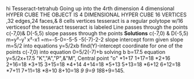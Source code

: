    hi  Tesseract-tetrahub 
Going up into the 4rth dimension 
4 dimensional
HYPER CUBE THE OBJECT IS 4 DIMENSIONAL HYPER CUBE 16 VERTICES
,32 edges,24 faces,& 8 cells vertices tesseract is a regular polytope w/16 verticesof the tesseract tesseract is labeled
Line passes through the points 
c(-7,0)& D(-5,5) slope passes through the points
           **Solutions**
           c(-7,0) & D(-5,5)
           m=y²-y¹
           x²-x1 =m=-5-0=-5-5
           -5(-7)-2-2
           slope intercept 
           form given slope
m=5/2 into equations y=5/2xb find(Y)-intercept coordinate for one of the points c(-7,0) into equation 0=5/2(-7)+b solving b
b=17.5 equation y=5/2x+17.5 
                  "K","A","P",&"M", 
                Central point "o" 
*1+17  1+17=18
*2+16  2+16=18
*3+15  3+15=18
*4+14  4+14=18
*5+13  5+13=18
*6+12  6+12=18
*7+11  7+11=18
*8+10  8+10=18
*9     9=9
18*8+9=145.
<!doctypehtml>  <html>  <head>  <title>
    </title>
        </head>
       </body>
             </html>
        <p>
              </p>
          <H2>
                    <strong>
                <em>

// Speed of light (m⋅s-1)
c=299792458
// Charge of an electron (C)
q=1.602176565E-19
// Universal gravitational constant(N⋅m2/kg2)
G=6.67384E-11
// Planck’s constant (eV⋅s)
h=4.135667662E-15
// Dirac’s constant(eV⋅s)
ħ=6.582119514E-16
// Boltzmann’s constant (eV⋅K-1)
k=8.6173324E-5
// Avogadro’s constant 	(mol−1)
NA=6.022140857E23
// Mass of an electron 	(kg)
mₑ=9.10938291E-31
//Mass of a proton (kg)
mₚ=1.672621777E-27
// Mass of a neutron(kg)
mₙ=1.674927351E-27
//Permittivity of free space (F/m)
ε₀=8.854187817E-12
//Permeability of free space(N⋅A-2)
μ₀=π*4E-7
//Bohr radius (m)
a₀=5.2917721092E-11
﻿clear()
r=DiscountRate/100
NPV(r)=CashArrival*(1-1/(1+r)^Periods)/r-InvestAmount
NPV=NPV(r)
IRR=solve(NPV(x),x,0.0001)*100
dialog(NPV/IRR fixed.Net Present Value and Internal Rate of Return with fixed cash arrival. DiscountRate and IRR in % per period.,InvestAmount,DiscountRate,Periods,CashArrival,// Results //,NPV,IRR)clear() >> ()  is invalid operator
r=DiscountRate/100
NPV(r)=CashArrival*(1-1/(1+r)^Periods)/r-InvestAmount
NPV=NPV(r)
IRR=solve(NPV(x),x,0.0001)*100
dialog(NPV/IRR fixed.Net Present Value and Internal Rate of Return with fixed cash arrival. DiscountRate and IRR in % per period.,InvestAmount,DiscountRate,Periods,CashArrival,// Results //,NPV,IRR) >> Dialog
buttonstroke(3,0,0,-70) >> stroke: 3,0,0,-70
buttongradient(26.0,5,-40,-10) >> gradient:  26.0,5,-40,-10
backgroundshift(-20) >> background shift:  -20
inputbackground(Azure) >> background color to Azure
quizsound(on)
favorite(FVinvest) >> favorite app. = FVinvest
Bn(n,p,x)=C(n,x)*p^x*q^(n-x)
Bncdf(n,p,s,x)=summ(Bn(n,p,v),v,s,x)
poi(x)=mˣ/(eᵐ*!(x))
ver(Feb. 2022) >> ver= Feb. 2022
buttonstroke(3,0,0,-70) >> stroke: 3,0,0,-70
buttongradient(26.0,5,-40,-10) >> gradient:  26.0,5,-40,-10
backgroundshift(-20) >> background shift:  -20
inputbackground(Azure) >> background color to Azure
quizsound(on)
favorite(FVinvest) >> favorite app. = FVinvest
ver(Feb. 2022) >> ver= Feb. 2022
q=1-p
s=0
Bn(n,p,x)=C(n,x)*p^x*q^(n-x)
Bncdf(n,p,s,x)=summ(Bn(n,p,v),v,s,x)
poi(x)=mˣ/(eᵐ*!(x))
a=0
i^1+a1=
// Speed of light (m⋅s-1)
c=299792458
// Charge of an electron (C)
q=1.602176565E-19
// Universal gravitational constant(N⋅m2/kg2)
G=6.67384E-11
// Planck’s constant (eV⋅s)
h=4.135667662E-15
// Dirac’s constant(eV⋅s)
ħ=6.582119514E-16
// Boltzmann’s constant (eV⋅K-1)
k=8.6173324E-5
// Avogadro’s constant 	(mol−1)
NA=6.022140857E23
// Mass of an electron 	(kg)
mₑ=9.10938291E-31
//Mass of a proton (kg)
mₚ=1.672621777E-27
// Mass of a neutron(kg)
mₙ=1.674927351E-27
//Permittivity of free space (F/m)
ε₀=8.854187817E-12
//Permeability of free space(N⋅A-2)
μ₀=π*4E-7
//Bohr radius (m)
a₀=5.2917721092E-11
fixed.Netbuttonstroke(3,0,0,-70) >> stroke: 3,0,0,-70
buttongradient(26.0,5,-40,-10) >> gradient:  26.0,5,-40,-10
backgroundshift(-20) >> background shift:  -20
inputbackground(Azure) >> background color to Azure
quizsound(on)
favorite(FVinvest) >> favorite app. = FVinvest
Bn(n,p,x)=C(n,x)*p^x*q^(n-x)
Bncdf(n,p,s,x)=summ(Bn(n,p,v),v,s,x)
poi(x)=mˣ/(eᵐ*!(x))
ver(Feb. 2022) >> ver= Feb. 2022
buttonstroke(3,0,0,-70) >> stroke: 3,0,0,-70
buttongradient(26.0,5,-40,-10) >> gradient:  26.0,5,-40,-10
backgroundshift(-20) >> background shift:  -20
inputbackground(Azure) >> background color to Azure
quizsound(on)
favorite(FVinvest) >> favorite app. = FVinvest
ver(Feb. 2022) >> ver= Feb. 2022
q=1-p
s=0
Bn(n,p,x)=C(n,x)*p^x*q^(n-x)
Bncdf(n,p,s,x)=summ(Bn(n,p,v),v,s,x)
poi(x)=mˣ/(eᵐ*!(x))
a=0
i^1+a1=
// Speed of light (m⋅s-1)
c=299792458
// Charge of an electron (C)
q=1.602176565E-19
// Universal gravitational constant(N⋅m2/kg2)
G=6.67384E-11
// Planck’s constant (eV⋅s)
h=4.135667662E-15
// Dirac’s constant(eV⋅s)
ħ=6.582119514E-16
// Boltzmann’s constant (eV⋅K-1)
k=8.6173324E-5
// Avogadro’s constant 	(mol−1)
NA=6.022140857E23
// Mass of an electron 	(kg)
mₑ=9.10938291E-31
//Mass of a proton (kg)
mₚ=1.672621777E-27
// Mass of a neutron(kg)
mₙ=1.674927351E-27
//Permittivity of free space (F/m)
ε₀=8.854187817E-12
//Permeability of free space(N⋅A-2)
μ₀=π*4E-7
//Bohr radius (m)
a₀=5.2917721092E-11
buttonstroke(3,0,0,-70) >> stroke: 3,0,0,-70
buttongradient(26.0,5,-40,-10) >> gradient:  26.0,5,-40,-10
backgroundshift(-20) >> background shift:  -20
inputbackground(Azure) >> background color to Azure
quizsound(on)
favorite(FVinvest) >> favorite app. = FVinvest
Bn(n,p,x)=C(n,x)*p^x*q^(n-x)
Bncdf(n,p,s,x)=summ(Bn(n,p,v),v,s,x)
poi(x)=mˣ/(eᵐ*!(x))
eweb@brand88.com
eweb@brand88.com
=5.2917721092E-11=8.854187817E-12eweb@
https://brand88.com
=1.674927351E-27=1.672621777E-272022fixed.Net
     Integer's 1:0≤p(x)≤=x,20+1=1
$1,11,111,1111,\1
11... 1100... 00
(A-b)Mod-2017=0 where
a,b
1:0≤P(x)≤=x2:0+1=1
x|y
0|2
1|2  (a-b)=f(x+h)f(x),=1
(a-b)¥=x,1:y,1(0.0)
x|y
0|0
1|1
(a-b)+2017
1:0≤p(x)≤1=x=2:0+1=12:0+1
111√2017
4985.12356918...
1111111√2017
4.26064157×10-2
2+2=4/2017
√2241110887/1111111
0.42060633
1
Clear()
//linear equations
a1=1+2-1+2
a2=2+2+2+12
a3=1-1+2+5
A=(a1,a2,a3)
linear(A)
linear(a1,a2,a3)
linear(1+2-1+2,2+2+2+12,1-1+2+5)
      (Report(½(321)7×½)"
 Linear(A)>>
     1.0
     2.0
     3.0
Linear(a1,a2,a3)>>
      1.0
      2.0
      3.0
Linear(1+2-1+2,2+2+2+12,1-1+2+5)>>
      1.0
      2.0
      3.0
(Report(½(321)*7×½)">>
Java.lang.no.format.exception for input string
"2nullnullnullnullnull
(∞x+c)
X-intercepts:(none)
Y-intercepts:(∞)
½k(k=1,2,...,6);
4BUILD.
Tetragrammaton-2013
// Copyright 2013 
The Chromium only one author EL'elyon Raphaiam 
Bradford. All rights
 reserved.
//Only for natives of this source code is  by a Tetra-AI-Open source license that can be
// found in the 
2013LICENSE file.

// This is a shem that injects Chrome specific definitions into sqlite3 
// BUILD. Jesus uses this instead of building the sq.lite-3 yaml directly.
9
// We prefix chrome/to SQ.Lite's exported symbols, so that we don't clash with
// other SQLite libraries loaded by the system libraries. This only matters when
// using the component build, where our SQ.Lite's symbols are visible to the
// dynamic library loader.
include/TetragrammatonYJ/source/EL-RAA/BLB/rename/exports. 

include/sq.lite/sq.lite-3/shem/fix-up

#include/sq.lite/</source Tetragrammaton-Y.J-BLB>/sq.lite-3&#33;I Love you.
     CDF.Enterdistribution.Enterclear()
q=1-p
s=0
Bn(n,p,x)=C(n,x)*p^x*q^(n-x)
Bncdf(n,p,s,x)=summ(Bn(n,p,v),v,s,x)
poi(x)=mˣ/(eᵐ*!(x))
a=0
inputselect(CDF(Cumulative Density Function) . Select one,single side normal,dialog(single side tail normal CDF. area from  negative infinity up to  z value and it's  compliment.\nThis can be used for one side hypothesis test P value calculation.\nSymmetric property is used for quick calculation as you can see from answer formula. ,z,0.5+CDF(n,z)/2,0.5-CDF(n,z)/2),both tail combined normal,dialog(both tails combined normal CDF.\nThis can be used for both tail hypothesis test. no need to double as calculated value inculdes both sides.\nEnter  z value greater than   0,z,CDF(n,z),1-CDF(n,z)),student t distribution,
dialog(t distribution CDF. Enter t value and degree of freedom(n) which is  smaller than sample size by 1,t,n,CDF(T,t,n),1-CDF(T,t,n)),χ² distribution,dialog(χ² distribtion CDF.Enter x₂ and degree of freedom,x₂,n,CDF(χ²,x₂,n),1-CDF(χ²,x₂,n)),F distribution ,dialog(F distribution.Enter f value; degree of freedoms(n1,n2),f,n1,n2,CDF(F,f,n1,n2),1-CDF(F,f,n1,n2)),Binomial CDF,dialog(Binomial CDF. n= number of trials\n p = known  or given probability for each trial \n s=start or lower limit; default=zero \n x= number of maximum hit or success\n Answers are cumulative probability up to x success and it's complement ,n,p,s,x,Bncdf(n,p,s,x),1-Bncdf(n,p,s,x),list(Bn(n,p,u),u,s,x,no)),Poission CDF,dialog(Poisson CDF. Enter average event number(m usually given from question) and \nstart(a usually 0) and end(b) for summation\n(a and b are rounded down to integers if non integers are entered)\n Poisson distribution function; poi(x)=mˣ/(eᵐ*!(x)),m,a,b,summ(poi(x),x,a,b),1-summ(poi(x),x,a,b),list(poi(x),x,a,b,no)),inverse normal CDF,dialog(Inverse normal CDF.Enter p values in range for multiple calculations.( example = 0.01,0.05,0.1 increasing order separated by , ) Output is a list of p and z value pair  for each  p. It is resource intensive due to many  integrations inside of equation. However recalculation is quick by memorizing. ,range,list(solve(0.5+CDF(n,x)/2-p,x),p,range,no)),inverse t CDF,dialog(Inverse t CDF.Enter degree of freedom; df and p values range for multiple calculations.( example = 0.01,0.05,0.1 increasing order separated by , ) Output is a list of p and z value pair  for each  p. It is resource intensive due to many  integrations inside of equation. However recalculation is quick by memorizing. ,df,range,list(solve(CDF(t,x,df)-p,x),p,range,no)))
